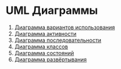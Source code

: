 # UML Диаграммы

1. [Диаграмма вариантов использования]()
2. [Диаграмма активности]()
3. [Диаграмма последовательности]()
4. [Диаграмма классов]()
5. [Диаграмма состояний]()
6. [Диаграмма развёртывания]()
